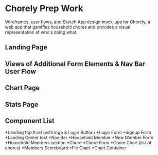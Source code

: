 # Chorely Prep Work
Wireframes, user flows, and Sketch App design mock-ups for Chorely, a web app that gamifies household chores and provides a visual representation of who's doing what.
## Landing Page
## Views of Additional Form Elements & Nav Bar User Flow
## Chart Page
## Stats Page
## Component List
*Landing top third (with logo & Login Button)
*Login Form
*Signup Form
*Landing Center text
*Nav Bar
*Household Member
*New Member Form
*Household Members section
*Chore
*Chore Form
*Chore Chart (list of chores)
*Members Scoreboard
*Pie Chart
*Chart Container


